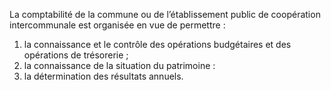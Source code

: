 La comptabilité de la commune ou de l’établissement public de coopération intercommunale est organisée en vue de permettre :
1. la connaissance et le contrôle des opérations budgétaires et des opérations de trésorerie ;
2. la connaissance de la situation du patrimoine :
3. la détermination des résultats annuels.